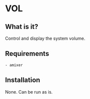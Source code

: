 # VOL

## What is it?

Control and display the system volume.

## Requirements

```
- amixer
```

## Installation

None. Can be run as is.
